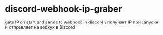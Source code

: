 # discord-webhook-ip-graber
gets IP on start and sends to webhook in discord \ получает IP при запуске и отправляет на вебхук в Discord

